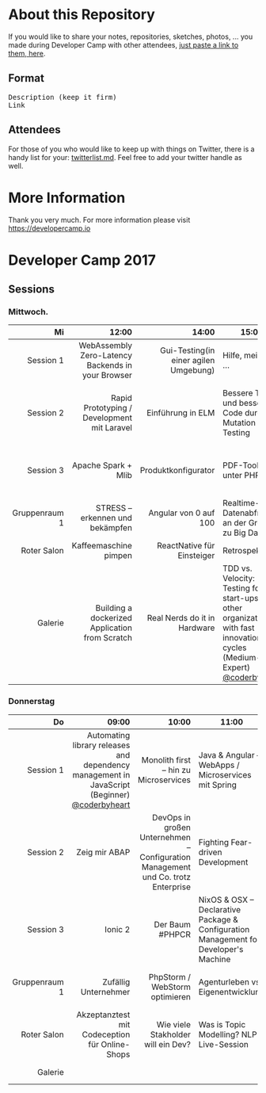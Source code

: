 # About this Repository

If you would like to share your notes, repositories, sketches, photos, ... you made during Developer Camp
with other attendees, <a href="https://github.com/developercamp/devcamp17/blob/master/Edit%20here%20-%20links%20to%20share.txt">just paste a link to them, here</a>.

## Format

<pre>Description (keep it firm)
Link</pre>

## Attendees

For those of you who would like to keep up with things on Twitter, there is a handy list for your: <a href="https://github.com/developercamp/devcamp17/blob/master/twitterlist.md">twitterlist.md</a>. Feel free to add your twitter handle as well.

# More Information

Thank you very much. For more information please visit https://developercamp.io

# Developer Camp 2017
## Sessions
### Mittwoch. 

|Mi|12:00|14:00|15:00|16:15|17:15|18:15|
|--:|-----:|-----:|------|------:|-----:|-----:|
|Session 1 |WebAssembly Zero-Latency Backends in your Browser|Gui-Testing(in einer agilen Umgebung)|Hilfe, mein PO …|Functional JS (with RamdaJS) |TypeScript & HTML5|| 
|Session 2 |Rapid Prototyping / Development mit Laravel|Einführung in ELM|Bessere Tests und besseren Code durch Mutation Testing|How to build and the test your own linux|Ansible & Vagrant | Container-Orchestrierung und -Management mit Docker und. Rancher
|Session 3 |Apache Spark  + Mlib|Produktkonfigurator|PDF-Tools unter PHP|Nachvollziehbare, Datengetriebene, automatisierte Anaslysen der Softwareentwicklung|Docker-Entwicklungsumgebung auf dem Mac|REST-API mit AWS
|Gruppenraum 1 |STRESS – erkennen und bekämpfen|Angular von 0 auf 100|Realtime-Datenabfragen an der Grenze zu Big Data|Monitoring-Talk|Selbsthilfegruppen für Usergroup-Organisatoren|Spiel und Spaß mit @talkaboutdev
|Roter Salon |Kaffeemaschine pimpen|ReactNative für Einsteiger|Retrospektive|Leadership in der IT||Mit Alexa spielen
|Galerie |Building a dockerized Application from Scratch|Real Nerds do it in Hardware|TDD vs. Velocity: Testing for start-ups and other organizations with fast innovation cycles (Medium-Expert) [@coderbyheart](https://twitter.com/coderbyheart)||Management-Brainfucks – Warum Manager und Agil oft schmerzen|Spiel und Spaß mit @talkaboutdev

### Donnerstag 

|Do|09:00|10:00|11:00|12:00|14:00|15:00|16:00|
|--:|-----:|-----:|------|------:|-----:|-----:|-----:|
|Session 1 |Automating library releases and dependency management in JavaScript (Beginner) [@coderbyheart](https://twitter.com/coderbyheart)|Monolith first – hin zu Microservices|Java & Angular – WebApps / Microservices mit Spring|5 Years CTO'ing (Beginner) [@coderbyheart](https://twitter.com/coderbyheart)|Von Berufschule-Entwicklung zu prof. Entwicklung|Hypethema Microservices – Diskussion, Aufbau, Cloud ACL, richtige Herangehensweise||
|Session 2 |Zeig mir ABAP|DevOps in großen Unternehmen – Configuration Management und Co. trotz Enterprise|Fighting Fear-driven Development|Architektur und Code im Einklang – Architekturdokumentation automatisiert validieren||Concurrency Generators Webworker – JavaScript|Selbsthilfegruppe Bugfixing?! Was man mit den Tierchen so machen kann|
|Session 3 |Ionic 2|Der Baum #PHPCR|NixOS & OSX – Declarative Package & Configuration Management for Developer's Machine|Rewactive JavaScript RxJS|||
|Gruppenraum 1 |Zufällig Unternehmer|PhpStorm / WebStorm optimieren|Agenturleben vs. Eigenentwicklung|Example Mapping by Example|Komplexe REST-APIs, Best-Practice, Diskussionsrunde|Doctrine-2-Crashkurs||
|Roter Salon |Akzeptanztest mit Codeception für Online-Shops|Wie viele Stakholder will ein Dev?|Was is Topic Modelling? NLP-Live-Session|Laserfernerkennung|HomeLab-Diskussion||
|Galerie ||||Refactoring Coding Dojo (Tennis-Kata, OS)|XTT – Located Team Tools|Minimal Releasable Crap
